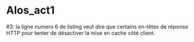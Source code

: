 # Alos_act1
#3: la ligne numero 6 de listing veut dire que certains en-têtes de réponse HTTP pour tenter de désactiver la mise en cache côté client.
